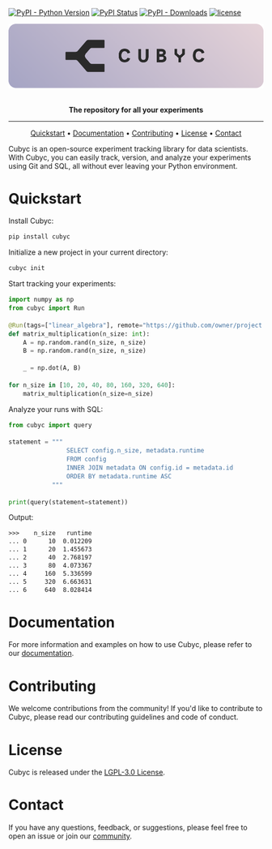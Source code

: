 [![PyPI - Python Version](https://img.shields.io/pypi/pyversions/cubyc)](https://pypi.org/project/cubyc/)
[![PyPI Status](https://badge.fury.io/py/cubyc.svg)](https://badge.fury.io/py/cubyc)
[![PyPI - Downloads](https://img.shields.io/pypi/dm/cubyc)](https://pepy.tech/project/cubyc)
[![license](https://img.shields.io/badge/License-LGPL%203.0-blue.svg)](https://opensource.org/licenses/LGPL-3.0)


<div align="center"> 

<img alt="Lightning" src="img/banner.png" width="800px" style="max-width: 100%;">

<br/>
<br/>

**The repository for all your experiments**

</div>

---

<p align="center">
    <a href="#quickstart">Quickstart</a> •
    <a href="https://docs.cubyc.com">Documentation</a> •
    <a href="#contributing">Contributing</a> •
    <a href="#license">License</a> •
    <a href="#contact">Contact</a>
</p>

Cubyc is an open-source experiment tracking library for data scientists.
With Cubyc, you can easily track, version, and analyze your experiments using Git and SQL, all without ever leaving your
Python environment.

# Quickstart

Install Cubyc:

```bash
pip install cubyc
```

Initialize a new project in your current directory:

```bash
cubyc init
```

Start tracking your experiments:

```python
import numpy as np
from cubyc import Run

@Run(tags=["linear_algebra"], remote="https://github.com/owner/project.git")
def matrix_multiplication(n_size: int):
    A = np.random.rand(n_size, n_size)
    B = np.random.rand(n_size, n_size)

    _ = np.dot(A, B)

for n_size in [10, 20, 40, 80, 160, 320, 640]:
    matrix_multiplication(n_size=n_size)
```

Analyze your runs with SQL:

```python
from cubyc import query

statement = """
                SELECT config.n_size, metadata.runtime
                FROM config
                INNER JOIN metadata ON config.id = metadata.id
                ORDER BY metadata.runtime ASC
            """
            
print(query(statement=statement))
```

Output:

```console
>>>    n_size   runtime
... 0      10  0.012209
... 1      20  1.455673
... 2      40  2.768197
... 3      80  4.073367
... 4     160  5.336599
... 5     320  6.663631
... 6     640  8.028414
```

# Documentation

For more information and examples on how to use Cubyc, please refer to our [documentation](https://docs.cubyc.com).

# Contributing

We welcome contributions from the community! If you'd like to contribute to Cubyc, please read our contributing
guidelines and code of conduct.

# License

Cubyc is released under the [LGPL-3.0 License](https://opensource.org/licenses/LGPL-3.0).

# Contact

If you have any questions, feedback, or suggestions, please feel free to open an issue or join
our [community](docs.cubyc.com/getting_started/community).